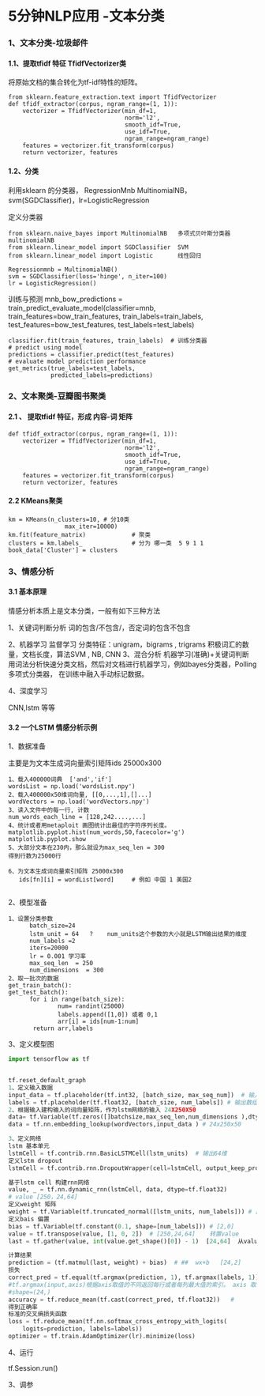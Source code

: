 # 5分钟NLP应用 -文本分类

### 1、文本分类-垃圾邮件

#### 1.1、提取tfidf 特征 TfidfVectorizer类

将原始文档的集合转化为tf-idf特性的矩阵。

```
from sklearn.feature_extraction.text import TfidfVectorizer
def tfidf_extractor(corpus, ngram_range=(1, 1)):
    vectorizer = TfidfVectorizer(min_df=1,
                                 norm='l2',
                                 smooth_idf=True,
                                 use_idf=True,
                                 ngram_range=ngram_range)
    features = vectorizer.fit_transform(corpus)
    return vectorizer, features
```

#### 1.2、分类

利用sklearn 的分类器，   RegressionMnb MultinomialNB，svm(SGDClassifier)，lr=LogisticRegression

定义分类器

    
    from sklearn.naive_bayes import MultinomialNB   多项式贝叶斯分类器multinomialNB
    from sklearn.linear_model import SGDClassifier  SVM 
    from sklearn.linear_model import Logistic       线性回归     
    
    Regressionmnb = MultinomialNB()
    svm = SGDClassifier(loss='hinge', n_iter=100)
    lr = LogisticRegression()  


 训练与预测 
    mnb_bow_predictions = train_predict_evaluate_model(classifier=mnb,
                                                       train_features=bow_train_features,
                                                       train_labels=train_labels,
                                                       test_features=bow_test_features,
                                                       test_labels=test_labels)
    
    classifier.fit(train_features, train_labels)  # 训练分类器
    # predict using model
    predictions = classifier.predict(test_features)
    # evaluate model prediction performance
    get_metrics(true_labels=test_labels,
                predicted_labels=predictions)
### 2、文本聚类-豆瓣图书聚类

#### 2.1 、 提取tfidf 特征，形成 内容-词 矩阵

```
def tfidf_extractor(corpus, ngram_range=(1, 1)):
    vectorizer = TfidfVectorizer(min_df=1,
                                 norm='l2',
                                 smooth_idf=True,
                                 use_idf=True,
                                 ngram_range=ngram_range)
    features = vectorizer.fit_transform(corpus)
    return vectorizer, features
```

#### 2.2 KMeans聚类

```
km = KMeans(n_clusters=10, # 分10类
                max_iter=10000)
km.fit(feature_matrix)             # 聚类
clusters = km.labels_              # 分为 哪一类  5 9 1 1 
book_data['Cluster'] = clusters
```

### 3、情感分析

#### 3.1 基本原理

情感分析本质上是文本分类，一般有如下三种方法

1、关键词判断分析
     词的包含/不包含/，否定词的包含不包含 

2、机器学习  监督学习
      分类特征：unigram，bigrams , trigrams 
                  积极词汇的数量，文档长度，算法SVM , NB, CNN 
3、混合分析
      机器学习(准确)+关键词判断
      用词法分析快速分类文档，然后对文档进行机器学习，例如bayes分类器，Polling 多项式分类器， 在训练中融入手动标记数据。

4、深度学习  

CNN,lstm 等等

#### 3.2 一个LSTM 情感分析示例

1、数据准备

主要是为文本生成词向量索引矩阵ids  25000x300

```
1、载入400000词典  ['and','if']
wordsList = np.load('wordsList.npy')
2、载入400000x50维词向量, [[0,...,1],[]...]  
wordVectors = np.load('wordVectors.npy') 
3、读入文件中的每一行, 计数 
num_words_each_line = [128,242....,...] 
4、统计或者用metaploit 画图统计出最佳的字符序列长度。  
matplotlib.pyplot.hist(num_words,50,facecolor='g')
matplotlib.pyplot.show
5、大部分文本在230内，那么就设为max_seq_len = 300  
得到行数为25000行

6、为文本生成词向量索引矩阵 25000x300 
   ids[fn][i] = wordList[word]     # 例如 中国 1 美国2 


```

2、模型准备  

```
1、设置分类参数
      batch_size=24 
      lstm_unit = 64   ?    num_units这个参数的大小就是LSTM输出结果的维度
      num_labels =2 
      iters=20000 
      lr = 0.001 学习率
      max_seq_len  = 250
      num_dimensions  = 300
2、取一批次的数据
get_train_batch():
get_test_batch():     
      for i in range(batch_size):
              num= randint(25000)
              labels.append([1,0]) 或者 0,1 
              arr[i] = ids[num-1:num]
       return arr,labels  
```

3、定义模型图

```python
import tensorflow as tf


tf.reset_default_graph 
1、定义输入数据
input_data = tf.placeholder(tf.int32, [batch_size, max_seq_num])  # 输入数组 从ids 里面取值     [24,250]
labels = tf.placeholder(tf.float32, [batch_size, num_labels]) # 输出数组  [24,2]                     
2、根据输入建构输入的词向量矩阵，作为lstm网络的输入 24X250X50 
data= tf.Variable(tf.zeros([]batchsize,max_seq_len,num_dimensions ),dtype=tf.float)   [24,300,50]
data = tf.nn.embedding_lookup(wordVectors,input_data ) # 24x250x50

3、定义网络
lstm 基本单元
lstmCell = tf.contrib.rnn.BasicLSTMCell(lstm_units)  # 输出64维 
定义lstm dropout 
lstmCell = tf.contrib.rnn.DropoutWrapper(cell=lstmCell, output_keep_prob=0.5)

基于lstm cell 构建rnn网络
value, _ = tf.nn.dynamic_rnn(lstmCell, data, dtype=tf.float32)
# value [250，24,64]
定义weight 矩阵
weight = tf.Variable(tf.truncated_normal([lstm_units, num_labels])) # [64,2]
定义bais 偏置
bias = tf.Variable(tf.constant(0.1, shape=[num_labels])) # [2,0]
value = tf.transpose(value, [1, 0, 2])  # [250,24,64]    转置value 
last = tf.gather(value, int(value.get_shape()[0]) - 1)  [24,64]  从values的axis维根据indices的参数值获取切片, 去最后一个隐藏状态

计算结果
prediction = (tf.matmul(last, weight) + bias)  # ##  wx+b   [24,2]
损失
correct_pred = tf.equal(tf.argmax(prediction, 1), tf.argmax(labels, 1))  
#tf.argmax(input,axis)根据axis取值的不同返回每行或者每列最大值的索引。 axis 取行中最大值的索引。    
#shape=(24,)  
accuracy = tf.reduce_mean(tf.cast(correct_pred, tf.float32))   # 
得到正确率
标准的交叉熵损失函数
loss = tf.reduce_mean(tf.nn.softmax_cross_entropy_with_logits(
    logits=prediction, labels=labels))
optimizer = tf.train.AdamOptimizer(lr).minimize(loss)  
```

4、运行

tf.Session.run()

3、调参	

